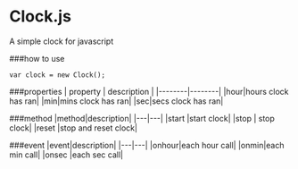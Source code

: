 Clock.js
========

A simple clock for javascript

###how to use

    var clock = new Clock();

###properties
| property | description |
|--------|--------|
|hour|hours clock has ran|
|min|mins clock has ran|
|sec|secs clock has ran|

###method
|method|description|
|---|---|
|start |start clock|
|stop | stop clock|
|reset |stop and reset clock|

###event
|event|description|
|---|---|
|onhour|each hour call|
|onmin|each min call|
|onsec |each sec call|
